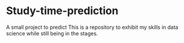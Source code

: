 # Study-time-prediction
A small project to predict This is a repository to exhibit my skills in data science while still being in the stages.
